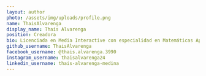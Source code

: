 ```yaml
---
layout: author
photo: /assets/img/uploads/profile.png
name: ThaisAlvarenga
display_name: Thaís Alvarenga
position: Creadora
bio: Licenciada en Media Interactive con especialidad en Matemáticas Aplicada y Cine y Medios Emergentes, graduada en la Universidad de Nueva York (NYU), campus de Abu Dhabi. 
github_username: ThaisAlvarenga
facebook_username: @thais.alvarenga.3990
instagram_username: thaisalvarenga24
linkedin_username: thais-alvarenga-medina
---
```


